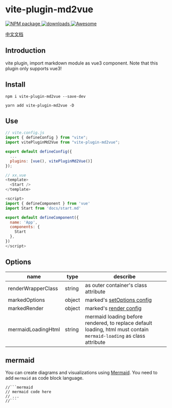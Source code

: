 # vite-plugin-md2vue

<p>
<a href="https://www.npmjs.com/package/vite-plugin-md2vue" target="_blank">
  <img alt="NPM package" src="https://img.shields.io/npm/v/vite-plugin-md2vue.svg?style=flat">
</a>
<a href="https://www.npmjs.com/package/vite-plugin-md2vue" target="_blank">
  <img alt="downloads" src="https://img.shields.io/npm/dt/vite-plugin-md2vue.svg?style=flat">
</a>
<a href="https://github.com/vitejs/awesome-vite#transformers" target="_blank">
  <img src="https://cdn.rawgit.com/sindresorhus/awesome/d7305f38d29fed78fa85652e3a63e154dd8e8829/media/badge.svg" alt="Awesome">
</a>
</p>


[中文文档](./README_CN.md)

## Introduction

vite plugin, import markdown module as vue3 component. Note that this plugin only supports vue3!

## Install

```
npm i vite-plugin-md2vue --save-dev

yarn add vite-plugin-md2vue -D
```

## Use

```javascript
// vite.config.js
import { defineConfig } from "vite";
import vitePluginMd2Vue from "vite-plugin-md2vue";

export default defineConfig({
  ...
  plugins: [vue(), vitePluginMd2Vue()]
});
```

```javascript
// xx.vue
<template>
  <Start />
</template>

<script>
import { defineComponent } from 'vue'
import Start from 'docs/start.md'

export default defineComponent({
  name: 'App',
  components: {
    Start
  },
})
</script>
```

## Options

| name               | type   | describe                                                                                                            |
| ------------------ | ------ | ------------------------------------------------------------------------------------------------------------------- |
| renderWrapperClass | string | as outer container's class attribute                                                                                |
| markedOptions      | object | marked's [setOptions config](https://marked.js.org/using_advanced#options)                                          |
| markedRender       | object | marked's [render config](https://marked.js.org/using_pro#renderer)                                                  |
| mermaidLoadingHtml | string | mermaid loading before rendered, to replace default loading, html must contain `mermaid-loading` as class attribute |

## mermaid

You can create diagrams and visualizations using [Mermaid](https://mermaid-js.github.io/mermaid/#/). You need to add `mermaid` as code block language.

````
//```mermaid
// mermaid code here
// ...
//```
````
